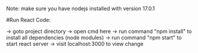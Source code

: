 Note: make sure you have nodejs installed with version 17.0.1

#Run React Code:

-> goto project directory -> open cmd here -> run command "npm install" to install all dependencies (node modules) -> run command "npm start" to start react server -> visit localhost:3000 to view change
